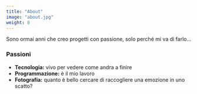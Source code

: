 ```yaml
---
title: "About"
image: "about.jpg"
weight: 8
---
```

Sono ormai anni che creo progetti con passione, solo perché mi va di farlo...


### Passioni

* **Tecnologia:** vivo per vedere come andra a finire
* **Programmazione:** è il mio lavoro
* **Fotografia:** quanto è bello cercare di raccogliere una emozione in uno scatto?

